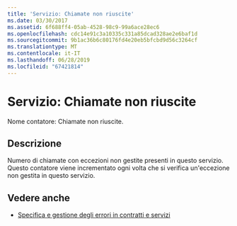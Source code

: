 ```yaml
---
title: 'Servizio: Chiamate non riuscite'
ms.date: 03/30/2017
ms.assetid: 6f688ff4-05ab-4528-98c9-99a6ace28ec6
ms.openlocfilehash: cdc14e91c3a10335c331a85dcad328ae2e6baf1d
ms.sourcegitcommit: 9b1ac36b6c80176fd4e20eb5bfcbd9d56c3264cf
ms.translationtype: MT
ms.contentlocale: it-IT
ms.lasthandoff: 06/28/2019
ms.locfileid: "67421814"
---
```

# <a name="service-calls-failed"></a>Servizio: Chiamate non riuscite
Nome contatore: Chiamate non riuscite.  
  
## <a name="description"></a>Descrizione  
 Numero di chiamate con eccezioni non gestite presenti in questo servizio. Questo contatore viene incrementato ogni volta che si verifica un'eccezione non gestita in questo servizio.  
  
## <a name="see-also"></a>Vedere anche

- [Specifica e gestione degli errori in contratti e servizi](../../../../../docs/framework/wcf/specifying-and-handling-faults-in-contracts-and-services.md)
